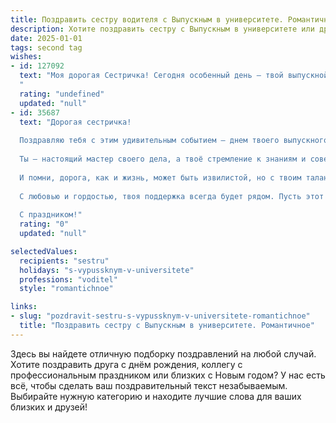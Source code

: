 ```yaml
---
title: Поздравить сестру водителя с Выпускным в университете. Романтичное
description: Хотите поздравить сестру с Выпускным в университете или другим праздником? Наш ИИ создаст незабываемое поздравление, а вы обязательно выделитесь среди других.  
date: 2025-01-01
tags: second tag
wishes:
- id: 127092
  text: "Моя дорогая Сестричка! Сегодня особенный день – твой выпускной!  Сердце переполняется гордостью и нежностью, наблюдая, как ты достигаешь своих высот.  Путь водителя – это дорога, полная приключений и открытий, и я уверена, что ты с легкостью пройдешь по ней, оставляя за собой яркий след. Пусть каждый километр твоего пути будет наполнен радостью, удачей и любовью.  Поздравляю тебя с этим замечательным событием и желаю тебе всего самого светлого и прекрасного!  Ты – моя звезда, сияй ярко!
  "
  rating: "undefined"
  updated: "null"
- id: 35687
  text: "Дорогая сестричка!
  
  Поздравляю тебя с этим удивительным событием — днем твоего выпускного! Сегодня ты закрываешь одну главу своей жизни и открываешь новую, полную ярких приключений и дорог. Пусть каждый поворот на твоем пути ведет к успеху, а каждый миг за рулем приносит радость и вдохновение.
  
  Ты — настоящий мастер своего дела, а твоё стремление к знаниям и совершенству всегда поражало нас. Желаю, чтобы каждая твоя поездка была наполнена только положительными эмоциями, а жизнь дарила только приятные сюрпризы.
  
  И помни, дорога, как и жизнь, может быть извилистой, но с твоим талантом и упорством ты одолеешь любые преграды. Пусть впереди будут только зелёные светофоры, а рядом — верные друзья и любимые.
  
  С любовью и гордостью, твоя поддержка всегда будет рядом. Пусть этот выпускной станет лишь началом великого пути к мечте!
  
  С праздником!"
  rating: "0"
  updated: "null"

selectedValues:
  recipients: "sestru"
  holidays: "s-vypussknym-v-universitete"
  professions: "voditel"
  style: "romantichnoe"

links:
- slug: "pozdravit-sestru-s-vypussknym-v-universitete-romantichnoe"
  title: "Поздравить сестру с Выпускным в университете. Романтичное"
---
```


Здесь вы найдете отличную подборку поздравлений на любой случай. 
Хотите поздравить друга с днём рождения, коллегу с профессиональным праздником или близких с Новым годом? У нас есть всё, чтобы сделать ваш поздравительный текст незабываемым. Выбирайте нужную категорию и находите лучшие слова для ваших близких и друзей!
